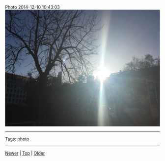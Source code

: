 <!--
title: Photo 2014-12-10 10
date: 2020-06-28T14:57:48.954Z
tags: photo
-->










Photo 2014-12-10 10:43:03
![](104834678982-0.jpg)

<!--BOTTOM-POST-NAVIGATION-->
---

[Tags](tags.md): [photo](tag-photo.md)

---

[Newer](104746684512.md) | [Top](index.md) | [Older](105020950857.md)